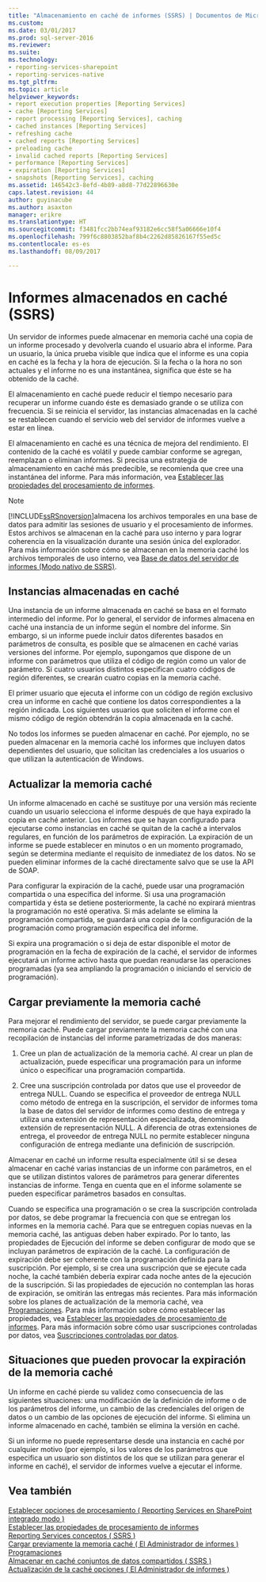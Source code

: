 ```yaml
---
title: "Almacenamiento en caché de informes (SSRS) | Documentos de Microsoft"
ms.custom: 
ms.date: 03/01/2017
ms.prod: sql-server-2016
ms.reviewer: 
ms.suite: 
ms.technology:
- reporting-services-sharepoint
- reporting-services-native
ms.tgt_pltfrm: 
ms.topic: article
helpviewer_keywords:
- report execution properties [Reporting Services]
- cache [Reporting Services]
- report processing [Reporting Services], caching
- cached instances [Reporting Services]
- refreshing cache
- cached reports [Reporting Services]
- preloading cache
- invalid cached reports [Reporting Services]
- performance [Reporting Services]
- expiration [Reporting Services]
- snapshots [Reporting Services], caching
ms.assetid: 146542c3-8efd-4b89-a8d8-77d22896630e
caps.latest.revision: 44
author: guyinacube
ms.author: asaxton
manager: erikre
ms.translationtype: HT
ms.sourcegitcommit: f3481fcc2bb74eaf93182e6cc58f5a06666e10f4
ms.openlocfilehash: 799f6c8803852baf8b4c2262d85826167f55ed5c
ms.contentlocale: es-es
ms.lasthandoff: 08/09/2017

---
```

# <a name="caching-reports-ssrs"></a>Informes almacenados en caché (SSRS)
  Un servidor de informes puede almacenar en memoria caché una copia de un informe procesado y devolverla cuando el usuario abra el informe. Para un usuario, la única prueba visible que indica que el informe es una copia en caché es la fecha y la hora de ejecución. Si la fecha o la hora no son actuales y el informe no es una instantánea, significa que éste se ha obtenido de la caché.  
  
 El almacenamiento en caché puede reducir el tiempo necesario para recuperar un informe cuando éste es demasiado grande o se utiliza con frecuencia. Si se reinicia el servidor, las instancias almacenadas en la caché se restablecen cuando el servicio web del servidor de informes vuelve a estar en línea.  
  
 El almacenamiento en caché es una técnica de mejora del rendimiento. El contenido de la caché es volátil y puede cambiar conforme se agregan, reemplazan o eliminan informes. Si precisa una estrategia de almacenamiento en caché más predecible, se recomienda que cree una instantánea del informe. Para más información, vea [Establecer las propiedades del procesamiento de informes](../../reporting-services/report-server/set-report-processing-properties.md).  
  
> [!NOTE]  
>  [!INCLUDE[ssRSnoversion](../../includes/ssrsnoversion-md.md)]almacena los archivos temporales en una base de datos para admitir las sesiones de usuario y el procesamiento de informes. Estos archivos se almacenan en la caché para uso interno y para lograr coherencia en la visualización durante una sesión única del explorador. Para más información sobre cómo se almacenan en la memoria caché los archivos temporales de uso interno, vea [Base de datos del servidor de informes &#40;Modo nativo de SSRS&#41;](../../reporting-services/report-server/report-server-database-ssrs-native-mode.md).  
  
## <a name="cached-instances"></a>Instancias almacenadas en caché  
 Una instancia de un informe almacenada en caché se basa en el formato intermedio del informe. Por lo general, el servidor de informes almacena en caché una instancia de un informe según el nombre del informe. Sin embargo, si un informe puede incluir datos diferentes basados en parámetros de consulta, es posible que se almacenen en caché varias versiones del informe. Por ejemplo, supongamos que dispone de un informe con parámetros que utiliza el código de región como un valor de parámetro. Si cuatro usuarios distintos especifican cuatro códigos de región diferentes, se crearán cuatro copias en la memoria caché.  
  
 El primer usuario que ejecuta el informe con un código de región exclusivo crea un informe en caché que contiene los datos correspondientes a la región indicada. Los siguientes usuarios que soliciten el informe con el mismo código de región obtendrán la copia almacenada en la caché.  
  
 No todos los informes se pueden almacenar en caché. Por ejemplo, no se pueden almacenar en la memoria caché los informes que incluyen datos dependientes del usuario, que solicitan las credenciales a los usuarios o que utilizan la autenticación de Windows.  
  
## <a name="refreshing-the-cache"></a>Actualizar la memoria caché  
 Un informe almacenado en caché se sustituye por una versión más reciente cuando un usuario selecciona el informe después de que haya expirado la copia en caché anterior. Los informes que se hayan configurado para ejecutarse como instancias en caché se quitan de la caché a intervalos regulares, en función de los parámetros de expiración. La expiración de un informe se puede establecer en minutos o en un momento programado, según se determina mediante el requisito de inmediatez de los datos. No se pueden eliminar informes de la caché directamente salvo que se use la API de SOAP.  
  
 Para configurar la expiración de la caché, puede usar una programación compartida o una específica del informe. Si usa una programación compartida y ésta se detiene posteriormente, la caché no expirará mientras la programación no esté operativa. Si más adelante se elimina la programación compartida, se guardará una copia de la configuración de la programación como programación específica del informe.  
  
 Si expira una programación o si deja de estar disponible el motor de programación en la fecha de expiración de la caché, el servidor de informes ejecutará un informe activo hasta que puedan reanudarse las operaciones programadas (ya sea ampliando la programación o iniciando el servicio de programación).  
  
## <a name="preloading-the-cache"></a>Cargar previamente la memoria caché  
 Para mejorar el rendimiento del servidor, se puede cargar previamente la memoria caché. Puede cargar previamente la memoria caché con una recopilación de instancias del informe parametrizadas de dos maneras:  
  
1.  Cree un plan de actualización de la memoria caché. Al crear un plan de actualización, puede especificar una programación para un informe único o especificar una programación compartida.  
  
2.  Cree una suscripción controlada por datos que use el proveedor de entrega NULL. Cuando se especifica el proveedor de entrega NULL como método de entrega en la suscripción, el servidor de informes toma la base de datos del servidor de informes como destino de entrega y utiliza una extensión de representación especializada, denominada extensión de representación NULL. A diferencia de otras extensiones de entrega, el proveedor de entrega NULL no permite establecer ninguna configuración de entrega mediante una definición de suscripción.  
  
 Almacenar en caché un informe resulta especialmente útil si se desea almacenar en caché varias instancias de un informe con parámetros, en el que se utilizan distintos valores de parámetros para generar diferentes instancias de informe. Tenga en cuenta que en el informe solamente se pueden especificar parámetros basados en consultas.  
  
 Cuando se especifica una programación o se crea la suscripción controlada por datos, se debe programar la frecuencia con que se entregan los informes en la memoria caché. Para que se entreguen copias nuevas en la memoria caché, las antiguas deben haber expirado. Por lo tanto, las propiedades de Ejecución del informe se deben configurar de modo que se incluyan parámetros de expiración de la caché. La configuración de expiración debe ser coherente con la programación definida para la suscripción. Por ejemplo, si se crea una suscripción que se ejecute cada noche, la caché también debería expirar cada noche antes de la ejecución de la suscripción. Si las propiedades de ejecución no contemplan las horas de expiración, se omitirán las entregas más recientes. Para más información sobre los planes de actualización de la memoria caché, vea [Programaciones](../../reporting-services/subscriptions/schedules.md). Para más información sobre cómo establecer las propiedades, vea [Establecer las propiedades de procesamiento de informes](../../reporting-services/report-server/set-report-processing-properties.md). Para más información sobre cómo usar suscripciones controladas por datos, vea [Suscripciones controladas por datos](../../reporting-services/subscriptions/data-driven-subscriptions.md).  
  
## <a name="conditions-that-cause-cache-expiration"></a>Situaciones que pueden provocar la expiración de la memoria caché  
 Un informe en caché pierde su validez como consecuencia de las siguientes situaciones: una modificación de la definición de informe o de los parámetros del informe, un cambio de las credenciales del origen de datos o un cambio de las opciones de ejecución del informe. Si elimina un informe almacenado en caché, también se elimina la versión en caché.  
  
 Si un informe no puede representarse desde una instancia en caché por cualquier motivo (por ejemplo, si los valores de los parámetros que especifica un usuario son distintos de los que se utilizan para generar el informe en caché), el servidor de informes vuelve a ejecutar el informe.  
  
## <a name="see-also"></a>Vea también  
 [Establecer opciones de procesamiento &#40; Reporting Services en SharePoint integrado modo &#41;](../../reporting-services/report-server-sharepoint/set-processing-options-reporting-services-in-sharepoint-integrated-mode.md)   
 [Establecer las propiedades de procesamiento de informes](../../reporting-services/report-server/set-report-processing-properties.md)   
 [Reporting Services conceptos &#40; SSRS &#41;](../../reporting-services/reporting-services-concepts-ssrs.md)   
 [Cargar previamente la memoria caché &#40; El Administrador de informes &#41;](../../reporting-services/report-server/preload-the-cache-report-manager.md)   
 [Programaciones](../../reporting-services/subscriptions/schedules.md)   
 [Almacenar en caché conjuntos de datos compartidos &#40; SSRS &#41;](../../reporting-services/report-server/cache-shared-datasets-ssrs.md)   
 [Actualización de la caché opciones &#40; El Administrador de informes &#41;](http://msdn.microsoft.com/library/227da40c-6bd2-48ec-aa9c-50ce6c1ca3a6)  
  
  

